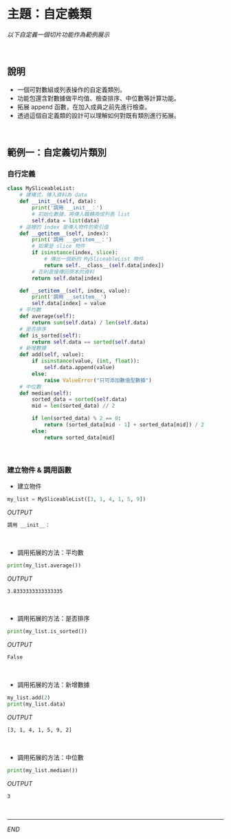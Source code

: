 # 主題：自定義類

_以下自定義一個切片功能作為範例展示_

<br>

## 說明
- 一個可對數組或列表操作的自定義類別。
- 功能包還含對數據做平均值、檢查排序、中位數等計算功能。
- 拓展 append 函數，在加入成員之前先進行檢查。
- 透過這個自定義類的設計可以理解如何對既有類別進行拓展。



</br>


## 範例一：自定義切片類別

### 自行定義

```python
class MySliceableList:
    # 建構式，傳入資料為 data
    def __init__(self, data):
        print('調用 __init__：')
        # 初始化數據，將傳入職轉換成列表 list
        self.data = list(data)
    # 這裡的 index 是傳入物件的索引值
    def __getitem__(self, index):
        print('調用 __getitem__：')
        # 如果是 slice 物件
        if isinstance(index, slice):
            # 傳出一個新的 MySliceableList 物件
            return self.__class__(self.data[index])
        # 否則直接傳回原本的資料
        return self.data[index]

    def __setitem__(self, index, value):
        print('調用 __setitem__')
        self.data[index] = value
    # 平均數
    def average(self):
        return sum(self.data) / len(self.data)
    # 是否排序
    def is_sorted(self):
        return self.data == sorted(self.data)
    # 新增數據
    def add(self, value):
        if isinstance(value, (int, float)):
            self.data.append(value)
        else:
            raise ValueError("只可添加數值型數據")
    # 中位數
    def median(self):
        sorted_data = sorted(self.data)
        mid = len(sorted_data) // 2

        if len(sorted_data) % 2 == 0:
            return (sorted_data[mid - 1] + sorted_data[mid]) / 2
        else:
            return sorted_data[mid]
```

</br>

### 建立物件 & 調用函數

- 建立物件
```python
my_list = MySliceableList([3, 1, 4, 1, 5, 9])
```
_OUTPUT_
```bash
調用 __init__：
```
</br>

- 調用拓展的方法：平均數
```python
print(my_list.average()) 
```
_OUTPUT_
```bash
3.8333333333333335
```
</br>

- 調用拓展的方法：是否排序
```python
print(my_list.is_sorted())
```
_OUTPUT_
```bash
False
```
</br>

- 調用拓展的方法：新增數據
```python
my_list.add(2)
print(my_list.data)
```
_OUTPUT_
```bash
[3, 1, 4, 1, 5, 9, 2]
```
</br>

- 調用拓展的方法：中位數
```python
print(my_list.median()) 
```
_OUTPUT_
```bash
3
```

<br>

---

_END_
